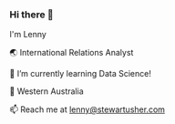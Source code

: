 ### Hi there 👋
I'm Lenny

:earth_asia: International Relations Analyst

🌱 I’m currently learning Data Science!

:round_pushpin: Western Australia

📫 Reach me at lenny@stewartusher.com

<!--
**lennystewartusher/lennystewartusher** is a ✨ _special_ ✨ repository because its `README.md` (this file) appears on your GitHub profile.

Here are some ideas to get you started:

- 🔭 I’m currently working on ...
- 🌱 I’m currently learning ...
- 👯 I’m looking to collaborate on ...
- 🤔 I’m looking for help with ...
- 💬 Ask me about ...
- 📫 How to reach me: ...
- 😄 Pronouns: ...
- ⚡ Fun fact: ...
-->
